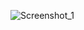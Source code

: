 ![Screenshot_1](https://github.com/Roni-Eduardo/CG/assets/160971748/7022d217-3ba5-4e6f-9846-029a57b0cf43)
